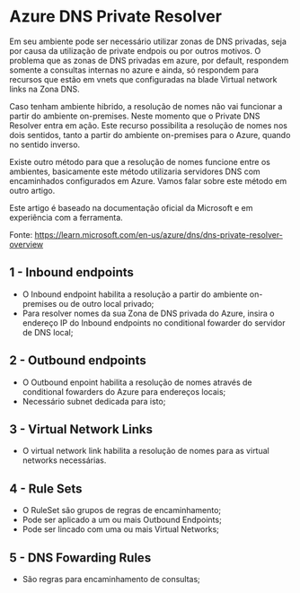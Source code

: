 # Azure DNS Private Resolver

Em seu ambiente pode ser necessário utilizar zonas de DNS privadas, seja por causa da utilização de private endpois ou por outros motivos. O problema que as zonas de DNS privadas em azure, por default, respondem somente a consultas internas no azure e ainda, só respondem para recursos que estão em vnets que configuradas na blade Virtual network links na Zona DNS.

Caso tenham ambiente hibrido, a resolução de nomes não vai funcionar a partir do ambiente on-premises. Neste momento que o Private DNS Resolver entra em ação.
Este recurso possibilita a resolução de nomes nos dois sentidos, tanto a partir do ambiente on-premises para o Azure, quando no sentido inverso. 

Existe outro método para que a resolução de nomes funcione entre os ambientes, basicamente este método utilizaria servidores DNS com encaminhados configurados em Azure. Vamos falar sobre este método em outro artigo.

Este artigo é baseado na documentação oficial da Microsoft e em experiência com a ferramenta.

Fonte: https://learn.microsoft.com/en-us/azure/dns/dns-private-resolver-overview



## 1 - Inbound endpoints
- O Inbound endpoint habilita a resolução a partir do ambiente on-premises ou de outro local privado;
- Para resolver nomes da sua Zona de DNS privada do Azure, insira o endereço IP do Inbound endpoints no conditional fowarder do servidor de DNS local;

## 2 - Outbound endpoints
- O Outbound enpoint habilita a resolução de nomes através de conditional fowarders do Azure para endereços locais;
- Necessário subnet dedicada para isto;
  
## 3 - Virtual Network Links
- O virtual network link habilita a resolução de nomes para as virtual networks necessárias.

## 4 - Rule Sets
- O RuleSet são grupos de regras de encaminhamento;
- Pode ser aplicado a um ou mais Outbound Endpoints;
- Pode ser lincado com uma ou mais Virtual Networks;

## 5 - DNS Fowarding Rules
- São regras para encaminhamento de consultas;
